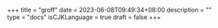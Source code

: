 +++
title = "groff"
date = 2023-06-08T09:49:34+08:00
description = ""
type = "docs"
isCJKLanguage = true
draft = false
+++